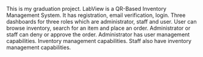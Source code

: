 This is my graduation project. 
LabView is a QR-Based Inventory Management System. 
It has registration, email verification, login. Three dashboards for three roles which are administrator, staff and user.
User can browse inventory, search for an item and place an order. 
Administrator or staff can deny or approve the order.
Administrator has user management capabilities. Inventory management capabilities.
 Staff also have inventory management capabilities.
